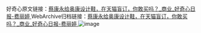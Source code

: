 好奇心原文链接：[蔡康永给奥康设计鞋，在天猫盲订，你敢买吗？_商业_好奇心日报-费丽婷 ](https://www.qdaily.com/articles/11973.html)
WebArchive归档链接：[蔡康永给奥康设计鞋，在天猫盲订，你敢买吗？_商业_好奇心日报-费丽婷 ](http://web.archive.org/web/20170913105807/http://www.qdaily.com/articles/11973.html)
![image](http://ww3.sinaimg.cn/large/007d5XDply1g3wbht2jn9j30u056v7wh)